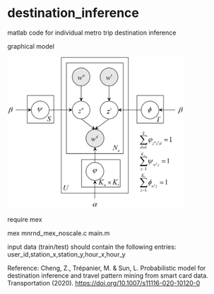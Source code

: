 # destination_inference
 

matlab code for individual metro trip destination inference

graphical model

<img src="https://github.com/lijunsun/destination_inference/blob/master/figure/graph.png" width="400">

require mex

mex mnrnd_mex_noscale.c
main.m


input data (train/test) should contain the following entries:
user_id,station_x,station_y,hour_x,hour_y


Reference:
Cheng, Z., Trépanier, M. & Sun, L. Probabilistic model for destination inference and travel pattern mining from smart card data. Transportation (2020). https://doi.org/10.1007/s11116-020-10120-0
